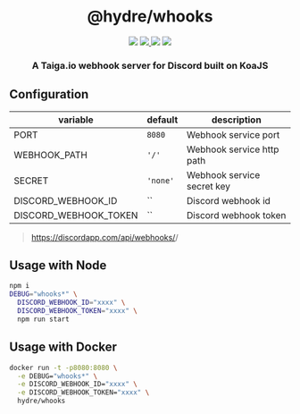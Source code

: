 <h1 align=center>@hydre/whooks</h1>
<p align=center>
  <img src="https://img.shields.io/github/license/HydreIO/whooks.svg?style=for-the-badge" />
  <a href="https://hub.docker.com/r/hydre/whooks">
    <img src="https://img.shields.io/docker/cloud/build/hydre/whooks?label=build&logo=docker&style=for-the-badge" />
  </a>
  <a>
    <img src="https://img.shields.io/docker/pulls/hydre/whooks?label=pulls&logo=docker&style=for-the-badge">
  </a>
  <a href="https://discord.gg/bRSpRpD">
    <img src="https://img.shields.io/discord/398114799776694272.svg?logo=discord&style=for-the-badge" />
  </a>
</p>

<h3 align=center>A Taiga.io webhook server for Discord built on KoaJS</h3>

## Configuration

| variable              | default  | description                |
| --------------------- | -------- | -------------------------- |
| PORT                  | `8080`   | Webhook service port       |
| WEBHOOK_PATH          | `'/'`    | Webhook service http path  |
| SECRET                | `'none'` | Webhook service secret key |
| DISCORD_WEBHOOK_ID    | ``       | Discord webhook id         |
| DISCORD_WEBHOOK_TOKEN | ``       | Discord webhook token      |

> https://discordapp.com/api/webhooks/<id>/<token>

## Usage with Node

```sh
npm i
DEBUG="whooks*" \
  DISCORD_WEBHOOK_ID="xxxx" \
  DISCORD_WEBHOOK_TOKEN="xxxx" \
  npm run start
```

## Usage with Docker
```sh
docker run -t -p8080:8080 \
  -e DEBUG="whooks*" \
  -e DISCORD_WEBHOOK_ID="xxxx" \
  -e DISCORD_WEBHOOK_TOKEN="xxxx" \
  hydre/whooks
```